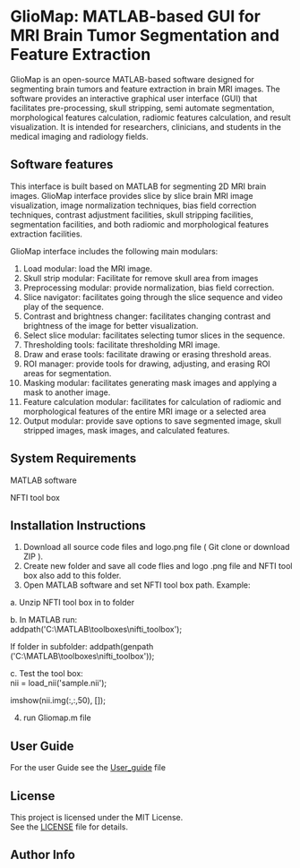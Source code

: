 
# GlioMap:  MATLAB-based GUI for MRI Brain Tumor Segmentation and Feature Extraction

GlioMap is an open-source MATLAB-based software designed for segmenting brain tumors and feature extraction in brain MRI images. The software provides an interactive graphical user interface (GUI) that facilitates pre-processing, skull stripping, semi automate segmentation, morphological features calculation, radiomic features calculation, and result visualization. It is intended for researchers, clinicians, and students in the medical imaging and radiology fields. 




## Software features 

This interface is built based on MATLAB for segmenting 2D MRI brain images. GlioMap interface provides slice by slice brain MRI image visualization, image normalization techniques, bias field correction techniques, contrast adjustment facilities, skull stripping facilities, segmentation facilities, and both radiomic and morphological features extraction facilities.

GlioMap interface includes the following main modulars:
1.	Load modular: load the MRI image. 
2.	Skull strip modular: Facilitate for remove skull area from images
3.	Preprocessing modular: provide normalization, bias field correction.
4.	Slice navigator: facilitates going through the slice sequence and video play of the sequence.
5.	Contrast and brightness changer: facilitates changing contrast and brightness of the image for better visualization.
6.	Select slice modular: facilitates selecting tumor slices in the sequence.
7.	Thresholding tools: facilitate thresholding MRI image.
8.	Draw and erase tools:  facilitate drawing or erasing threshold areas.
9.	ROI manager: provide tools for drawing, adjusting, and erasing ROI areas for segmentation.
10.	 Masking modular: facilitates generating mask images and applying a mask to another image. 
11.	Feature calculation modular: facilitates for calculation of radiomic and morphological features of the entire MRI image or a selected area 
12.	Output modular: provide save options to save segmented image, skull stripped images, mask images, and calculated features.

##  System Requirements

MATLAB software

NFTI tool box


##  Installation Instructions

1.	Download all source code files and logo.png file ( Git clone or download ZIP ).
2.	Create new folder and save all code flies and logo .png file and NFTI tool box also add to this folder.
3.	Open MATLAB software and set NFTI tool box path.
Example:

a.	Unzip NFTI tool box in to folder 

b.	In MATLAB run:  
      addpath('C:\MATLAB\toolboxes\nifti_toolbox'); 

  If folder in subfolder:  addpath(genpath  ('C:\MATLAB\toolboxes\nifti_toolbox')); 

c.	Test the tool box:   
  nii = load_nii('sample.nii');

imshow(nii.img(:,:,50), []);

4.    run Gliomap.m  file

## User Guide
For the user Guide see the [User_guide](user_guide) file
## License

This project is licensed under the MIT License.  
See the [LICENSE](LICENSE) file for details.

## Author Info
